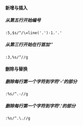#### 新增与插入
##### 从第五行开始编号
`` :5,$s/^/\=line('.')-1.'.' ``
##### 从第三行开始在行首加‘’
`` :3,%s/^//g ``

#### 删除与替换
##### 删除每行第一个字符到字符‘-’的部分
`` :%s/^.-//g ``
##### 删除每行第一个字符到字符‘.’的部分
`` :%s/^.\.//g ``

